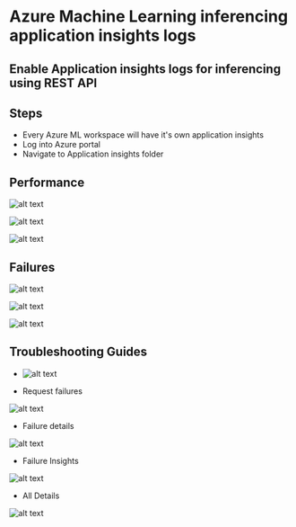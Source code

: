 # Azure Machine Learning inferencing application insights logs

## Enable Application insights logs for inferencing using REST API

## Steps

- Every Azure ML workspace will have it's own application insights
- Log into Azure portal
- Navigate to Application insights folder

## Performance

![alt text](https://github.com/balakreshnan/Samples2021/blob/main/AzureML/images/appinslog1.jpg "Service Health")

![alt text](https://github.com/balakreshnan/Samples2021/blob/main/AzureML/images/appinslog2.jpg "Service Health")

![alt text](https://github.com/balakreshnan/Samples2021/blob/main/AzureML/images/appinslog3.jpg "Service Health")

## Failures

![alt text](https://github.com/balakreshnan/Samples2021/blob/main/AzureML/images/appinslog4.jpg "Service Health")

![alt text](https://github.com/balakreshnan/Samples2021/blob/main/AzureML/images/appinslog5.jpg "Service Health")

![alt text](https://github.com/balakreshnan/Samples2021/blob/main/AzureML/images/appinslog6.jpg "Service Health")

## Troubleshooting Guides

- ![alt text](https://github.com/balakreshnan/Samples2021/blob/main/AzureML/images/appinslog7.jpg "Service Health")

- Request failures

![alt text](https://github.com/balakreshnan/Samples2021/blob/main/AzureML/images/appinslog8.jpg "Service Health")

- Failure details

![alt text](https://github.com/balakreshnan/Samples2021/blob/main/AzureML/images/appinslog9.jpg "Service Health")

- Failure Insights

![alt text](https://github.com/balakreshnan/Samples2021/blob/main/AzureML/images/appinslog10.jpg "Service Health")

- All Details

![alt text](https://github.com/balakreshnan/Samples2021/blob/main/AzureML/images/appinslog11.jpg "Service Health")